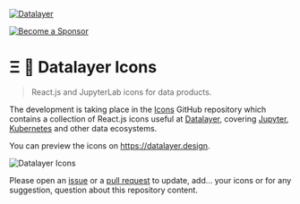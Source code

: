 [![Datalayer](https://assets.datalayer.tech/datalayer-25.svg)](https://datalayer.io)

[![Become a Sponsor](https://img.shields.io/static/v1?label=Become%20a%20Sponsor&message=%E2%9D%A4&logo=GitHub&style=flat&color=1ABC9C)](https://github.com/sponsors/datalayer)
 
# Ξ 🎉 Datalayer Icons

> React.js and JupyterLab icons for data products.

The development is taking place in the [Icons](https://github.com/datalayer/icons) GitHub repository which contains a collection of React.js icons useful at [Datalayer](https://datalayer.tech), covering [Jupyter](https://jupyter.org), [Kubernetes](https://kubernetes.io) and other data ecosystems.

You can preview the icons on https://datalayer.design.

<div style={{textAlign: "center"}}>
  <img alt="Datalayer Icons" src="https://assets.datalayer.tech/datalayer-icons-react.gif" />
</div>

Please open an [issue](https://github.com/datalayer/icons/issues) or a [pull request](https://github.com/datalayer/icons/pulls) to update, add... your icons or for any suggestion, question about this repository content.
